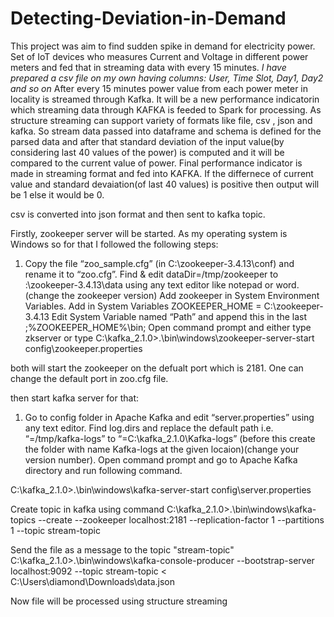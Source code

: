 # Detecting-Deviation-in-Demand
This project was aim to find sudden spike in demand for electricity power.
Set of IoT devices who measures Current and Voltage in different power meters and fed that in streaming data with every 15 minutes.
*I have prepared a csv file on my own having columns: User, Time Slot, Day1, Day2 and so on*
After every 15 minutes power value from each power meter in locality is streamed through Kafka. It will be a new performance indicatorin which streaming data through KAFKA is feeded to Spark for processing. As structure streaming can support variety of formats like file, csv , json and kafka. So stream data passed into dataframe and schema is defined for the parsed data and after that standard deviation of the input value(by considering last 40 values of the power) is computed and it will be compared to the current value of power.
Final performance indicator is made in streaming format and fed into KAFKA. If the differnece of current value and standard devaiation(of last 40 values) is positive then output will be 1 else it would be 0.

csv is converted into json format and then sent to kafka topic. 

Firstly, zookeeper server will be started. As my operating system is Windows so for that I followed the following steps:
1) Copy the file “zoo_sample.cfg” (in C:\zookeeper-3.4.13\conf) and rename it to “zoo.cfg”.
Find & edit dataDir=/tmp/zookeeper to :\zookeeper-3.4.13\data using any text editor like notepad or word. (change the zookeeper version)
Add zookeeper in System Environment Variables.
Add in System Variables ZOOKEEPER_HOME = C:\zookeeper-3.4.13
Edit System Variable named “Path” and append this in the last ;%ZOOKEEPER_HOME%\bin;
Open command prompt and either 
type zkserver 
or
type C:\kafka_2.1.0>.\bin\windows\zookeeper-server-start config\zookeeper.properties

both will start the zookeeper on the defualt port which is 2181. One can change the default port in zoo.cfg file.

then start kafka server for that:
1) Go to config folder in Apache Kafka and edit “server.properties” using any text editor.
Find log.dirs and replace the default path i.e. “=/tmp/kafka-logs” to “=C:\kafka_2.1.0\Kafka-logs” (before this create the folder with name Kafka-logs at the given locaion)(change your version number).
Open command prompt and go to Apache Kafka directory and run following command.

C:\kafka_2.1.0>.\bin\windows\kafka-server-start config\server.properties

Create topic in kafka using command
C:\kafka_2.1.0>.\bin\windows\kafka-topics --create --zookeeper localhost:2181 --replication-factor 1 --partitions 1 --topic stream-topic

Send the file as a message to the topic "stream-topic"
C:\kafka_2.1.0>.\bin\windows\kafka-console-producer --bootstrap-server localhost:9092 --topic stream-topic < 
C:\Users\diamond\Downloads\data.json

Now file will be processed using structure streaming




















